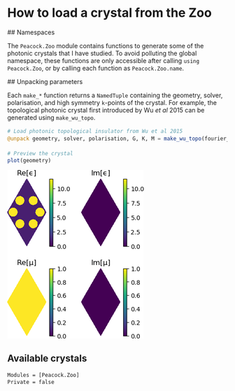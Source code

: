 # How to load a crystal from the Zoo

## Namespaces

The `Peacock.Zoo` module contains functions to generate some of the photonic crystals that I have studied. To avoid polluting the global namespace, these functions are only accessible after calling `using Peacock.Zoo`, or by calling each function as `Peacock.Zoo.name`.


## Unpacking parameters

Each `make_*` function returns a `NamedTuple` containing the geometry, solver, polarisation, and high symmetry ``k``-points of the crystal. For example, the topological photonic crystal first introduced by Wu *et al* 2015 can be generated using `make_wu_topo`.
```julia
# Load photonic topological insulator from Wu et al 2015
@unpack geometry, solver, polarisation, G, K, M = make_wu_topo(fourier_space_cutoff)

# Preview the crystal
plot(geometry)
```

![](../figures/example_zoo_geometry.png)


## Available crystals

```@autodocs
Modules = [Peacock.Zoo]
Private = false
```
